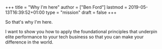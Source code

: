 +++
title = "Why I'm here"
author = ["Ben Ford"]
lastmod = 2019-05-13T16:39:52+01:00
type = "mission"
draft = false
+++

So that's why I'm here.

I want to show you how to apply the foundational principles that underpin elite
performance to your tech business so that you can make your difference in the world.
